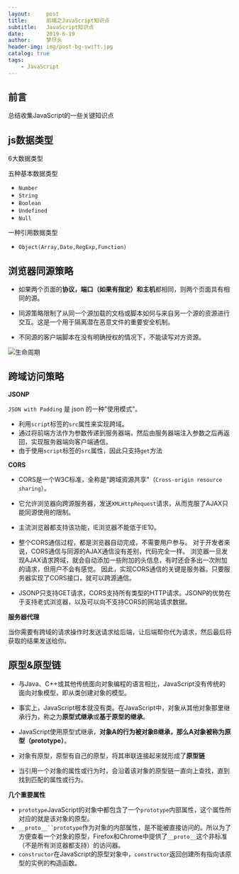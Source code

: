 ```yaml
---
layout:     post
title:      前端之JavaScript知识点
subtitle:   JavaScript知识点
date:       2019-6-19
author:     梦尽头
header-img: img/post-bg-swift.jpg
catalog: true
tags:
    - JavaScript
---
```

## 前言
总结收集JavaScript的一些关键知识点

## js数据类型
6大数据类型

五种基本数据类型
- `Number`
- `String`
- `Boolean`
- `Undefined`
- `Null`

一种引用数据类型
- `Object(Array,Date,RegExp,Function)`

## 浏览器同源策略

- 如果两个页面的**协议，端口（如果有指定）和主机**都相同，则两个页面具有相同的源。

- 同源策略限制了从同一个源加载的文档或脚本如何与来自另一个源的资源进行交互。这是一个用于隔离潜在恶意文件的重要安全机制。

- 不同源的客户端脚本在没有明确授权的情况下，不能读写对方资源。

![生命周期](https://lzweife.github.io/img/JavaScript_0.jpg)

## 跨域访问策略

**JSONP**

`JSON with Padding` 是 json 的一种"使用模式"。
- 利用`script`标签的`src`属性来实现跨域。
- 通过将前端方法作为参数传递到服务器端，然后由服务器端注入参数之后再返回，实现服务器端向客户端通信。
- 由于使用`script`标签的`src`属性，因此只支持`get`方法

**CORS**

- CORS是一个W3C标准，全称是"跨域资源共享"（`Cross-origin resource sharing`）。

- 它允许浏览器向跨源服务器，发送`XMLHttpRequest`请求，从而克服了AJAX只能同源使用的限制。

- 主流浏览器都支持该功能，IE浏览器不能低于IE10。

- 整个CORS通信过程，都是浏览器自动完成，不需要用户参与。
对于开发者来说，CORS通信与同源的AJAX通信没有差别，代码完全一样。
浏览器一旦发现AJAX请求跨域，就会自动添加一些附加的头信息，有时还会多出一次附加的请求，但用户不会有感觉。
因此，实现CORS通信的关键是服务器。只要服务器实现了CORS接口，就可以跨源通信。

- JSONP只支持GET请求，CORS支持所有类型的HTTP请求。JSONP的优势在于支持老式浏览器，以及可以向不支持CORS的网站请求数据。

**服务器代理**

当你需要有跨域的请求操作时发送请求给后端，让后端帮你代为请求，然后最后将获取的结果发送给你。



## 原型&原型链
- 与Java、C++或其他传统面向对象编程的语言相比，JavaScript没有传统的面向对象模型，即从类创建对象的模型。

- 事实上，JavaScript根本就没有类。在JavaScript中，对象从其他对象那里继承行为，称之为**原型式继承**或**基于原型的继承**。

- JavaScript使用原型式继承，**对象A的行为被对象B继承，那么A对象被称为原型（prototype）**。

- 对象有原型，原型有自己的原型，将其串联连接起来就形成了**原型链**

- 当引用一个对象的属性或行为时，会沿着该对象的原型链一直向上查找，直到找到匹配的属性或行为。

**几个重要属性**

- `prototype`JavaScript的对象中都包含了一个`prototype`内部属性，这个属性所对应的就是该对象的原型。
- `__proto__``prototype`作为对象的内部属性，是不能被直接访问的。所以为了方便查看一个对象的原型，Firefox和Chrome中提供了`__proto__`这个非标准（不是所有浏览器都支持）的访问器。
- `constructor`在JavaScript的原型对象中，`constructor`返回创建所有指向该原型的实例的构造函数。




